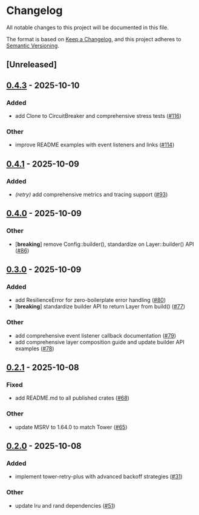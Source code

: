 # Changelog

All notable changes to this project will be documented in this file.

The format is based on [Keep a Changelog](https://keepachangelog.com/en/1.0.0/),
and this project adheres to [Semantic Versioning](https://semver.org/spec/v2.0.0.html).

## [Unreleased]

## [0.4.3](https://github.com/joshrotenberg/tower-resilience/compare/tower-resilience-retry-v0.4.2...tower-resilience-retry-v0.4.3) - 2025-10-10

### Added

- add Clone to CircuitBreaker and comprehensive stress tests ([#116](https://github.com/joshrotenberg/tower-resilience/pull/116))

### Other

- improve README examples with event listeners and links ([#114](https://github.com/joshrotenberg/tower-resilience/pull/114))

## [0.4.1](https://github.com/joshrotenberg/tower-resilience/compare/tower-resilience-retry-v0.4.0...tower-resilience-retry-v0.4.1) - 2025-10-09

### Added

- *(retry)* add comprehensive metrics and tracing support ([#93](https://github.com/joshrotenberg/tower-resilience/pull/93))

## [0.4.0](https://github.com/joshrotenberg/tower-resilience/compare/tower-resilience-retry-v0.3.0...tower-resilience-retry-v0.4.0) - 2025-10-09

### Other

- [**breaking**] remove Config::builder(), standardize on Layer::builder() API ([#86](https://github.com/joshrotenberg/tower-resilience/pull/86))

## [0.3.0](https://github.com/joshrotenberg/tower-resilience/compare/tower-resilience-retry-v0.2.1...tower-resilience-retry-v0.3.0) - 2025-10-09

### Added

- add ResilienceError for zero-boilerplate error handling ([#80](https://github.com/joshrotenberg/tower-resilience/pull/80))
- [**breaking**] standardize builder API to return Layer from build() ([#77](https://github.com/joshrotenberg/tower-resilience/pull/77))

### Other

- add comprehensive event listener callback documentation ([#79](https://github.com/joshrotenberg/tower-resilience/pull/79))
- add comprehensive layer composition guide and update builder API examples ([#78](https://github.com/joshrotenberg/tower-resilience/pull/78))

## [0.2.1](https://github.com/joshrotenberg/tower-resilience/compare/tower-resilience-retry-v0.2.0...tower-resilience-retry-v0.2.1) - 2025-10-08

### Fixed

- add README.md to all published crates ([#68](https://github.com/joshrotenberg/tower-resilience/pull/68))

### Other

- update MSRV to 1.64.0 to match Tower ([#65](https://github.com/joshrotenberg/tower-resilience/pull/65))

## [0.2.0](https://github.com/joshrotenberg/tower-resilience/compare/tower-retry-plus-v0.1.0...tower-retry-plus-v0.2.0) - 2025-10-08

### Added

- implement tower-retry-plus with advanced backoff strategies ([#31](https://github.com/joshrotenberg/tower-resilience/pull/31))

### Other

- update lru and rand dependencies ([#51](https://github.com/joshrotenberg/tower-resilience/pull/51))
